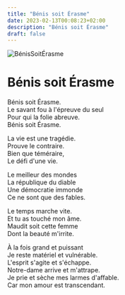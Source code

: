 ```yaml
---
title: "Bénis soit Érasme"
date: 2023-02-13T00:08:23+02:00
description: "Bénis soit Érasme"
draft: false
---
```


![BénisSoitÉrasme](https://i.ibb.co/X7fD4VG/Erasme-par-Holbein.jpg "Bénis soit Érasme")

# Bénis soit Érasme

Bénis soit Érasme.  
Le savant fou à l'épreuve du seul  
Pour qui la folie abreuve.  
Bénis soit Érasme.  

La vie est une tragédie.  
Prouve le contraire.  
Bien que téméraire,  
Le défi d'une vie.  

Le meilleur des mondes  
La république du diable  
Une démocratie immonde  
Ce ne sont que des fables.  

Le temps marche vite.  
Et tu as touché mon âme.  
Maudit soit cette femme  
Dont la beauté m'irrite.  

À la fois grand et puissant  
Je reste matériel et vulnérable.  
L'esprit s'agite et s'échappe.  
Notre-dame arrive et m'attrape.  
Je prie et sèche mes larmes d'affable.  
Car mon amour est transcendant.  
